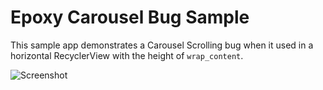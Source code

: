 # Epoxy Carousel Bug Sample

This sample app demonstrates a Carousel Scrolling bug when it used in a horizontal RecyclerView with the height of `wrap_content`.

![Screenshot](https://user-images.githubusercontent.com/24315306/71072086-cb27f200-21a3-11ea-9107-d8a8597b8501.png)
